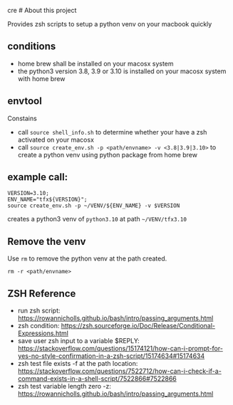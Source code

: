 cre # About this project

Provides zsh scripts to setup a python venv on your macbook quickly

## conditions
- home brew shall be installed on your macosx system
- the python3 version 3.8, 3.9 or 3.10 is installed on your macosx system with home brew

## envtool
Constains
- call `source shell_info.sh` to determine whether your have a zsh activated on your macosx
- call `source create_env.sh -p <path/envname> -v <3.8|3.9|3.10>` to create a python venv using python package from home brew

## example call:
```console
VERSION=3.10;
ENV_NAME="tfx${VERSION}";
source create_env.sh -p ~/VENV/${ENV_NAME} -v $VERSION
```
creates a python3 venv of `python3.10` at path `~/VENV/tfx3.10` 

## Remove the venv
Use `rm` to remove the python venv at the path created.
```console
rm -r <path/envname>
```

## ZSH Reference
* run zsh script: https://rowannicholls.github.io/bash/intro/passing_arguments.html
* zsh condition: https://zsh.sourceforge.io/Doc/Release/Conditional-Expressions.html
* save user zsh input to a variable $REPLY: https://stackoverflow.com/questions/15174121/how-can-i-prompt-for-yes-no-style-confirmation-in-a-zsh-script/15174634#15174634
* zsh test file exists -f at the path location: https://stackoverflow.com/questions/7522712/how-can-i-check-if-a-command-exists-in-a-shell-script/7522866#7522866
* zsh test variable length zero -z: https://rowannicholls.github.io/bash/intro/passing_arguments.html

